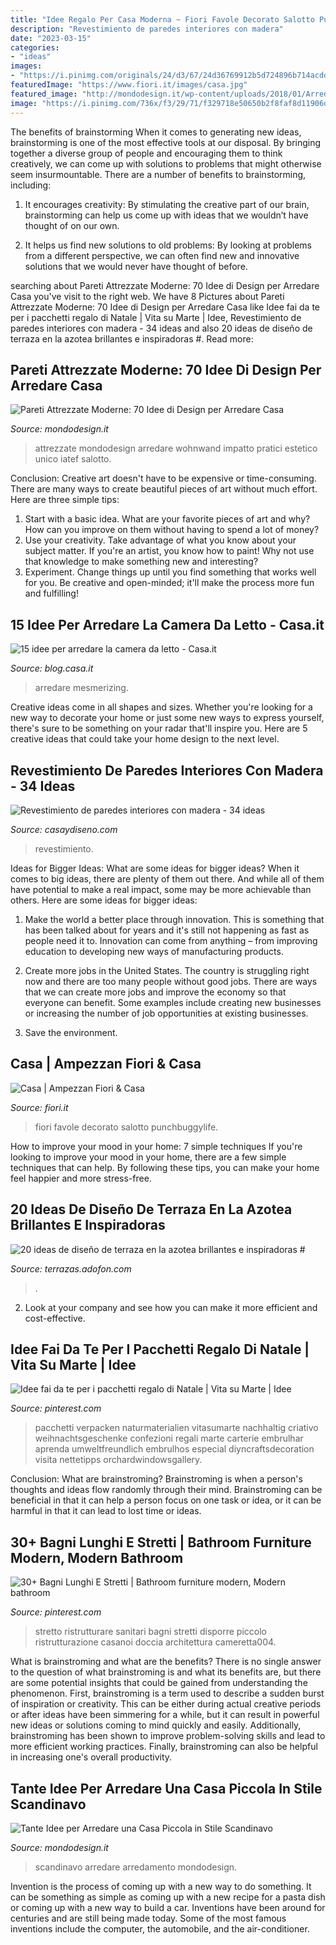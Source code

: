 ```yaml
---
title: "Idee Regalo Per Casa Moderna ~ Fiori Favole Decorato Salotto Punchbuggylife"
description: "Revestimiento de paredes interiores con madera"
date: "2023-03-15"
categories:
- "ideas"
images:
- "https://i.pinimg.com/originals/24/d3/67/24d36769912b5d724896b714acdd2cb5.jpg"
featuredImage: "https://www.fiori.it/images/casa.jpg"
featured_image: "http://mondodesign.it/wp-content/uploads/2018/01/Arredamento-Casa-Piccola-Stile-Scandinavo-19.jpg"
image: "https://i.pinimg.com/736x/f3/29/71/f329718e50650b2f8faf8d11906d06ee.jpg"
---
```



The benefits of brainstorming
When it comes to generating new ideas, brainstorming is one of the most effective tools at our disposal. By bringing together a diverse group of people and encouraging them to think creatively, we can come up with solutions to problems that might otherwise seem insurmountable.
There are a number of benefits to brainstorming, including:

1. It encourages creativity: By stimulating the creative part of our brain, brainstorming can help us come up with ideas that we wouldn’t have thought of on our own.

2. It helps us find new solutions to old problems: By looking at problems from a different perspective, we can often find new and innovative solutions that we would never have thought of before.


	

		
searching about Pareti Attrezzate Moderne: 70 Idee di Design per Arredare Casa you've visit to the right web. We have 8 Pictures about Pareti Attrezzate Moderne: 70 Idee di Design per Arredare Casa like Idee fai da te per i pacchetti regalo di Natale | Vita su Marte | Idee, Revestimiento de paredes interiores con madera - 34 ideas and also 20 ideas de diseño de terraza en la azotea brillantes e inspiradoras #. Read more:
		
    
## Pareti Attrezzate Moderne: 70 Idee Di Design Per Arredare Casa

<img loading=lazy src="http://mondodesign.it/wp-content/uploads/2015/02/Pareti-Attrezzate-Moderne-16.jpg" onerror="this.onerror=null;this.src='https://tse3.mm.bing.net/th?id=OIP.mNjFMYG7g1l3mU2zWP7KZgHaFs&amp;pid=15.1';" alt="Pareti Attrezzate Moderne: 70 Idee di Design per Arredare Casa">

_Source: mondodesign.it_

>attrezzate mondodesign arredare wohnwand impatto pratici estetico unico iatef salotto. 

	

Conclusion:
Creative art doesn't have to be expensive or time-consuming. There are many ways to create beautiful pieces of art without much effort. Here are three simple tips: 
1) Start with a basic idea. What are your favorite pieces of art and why? How can you improve on them without having to spend a lot of money? 
2) Use your creativity. Take advantage of what you know about your subject matter. If you're an artist, you know how to paint! Why not use that knowledge to make something new and interesting? 
3) Experiment. Change things up until you find something that works well for you. Be creative and open-minded; it'll make the process more fun and fulfilling!

    
## 15 Idee Per Arredare La Camera Da Letto - Casa.it

<img loading=lazy src="https://blog.casa.it/wp-content/uploads/2015/09/camera_da_letto4.jpg" onerror="this.onerror=null;this.src='https://tse3.mm.bing.net/th?id=OIP.wyvFABLqbIg5c5twnuncjwHaFj&amp;pid=15.1';" alt="15 idee per arredare la camera da letto - Casa.it">

_Source: blog.casa.it_

>arredare mesmerizing. 

	

Creative ideas come in all shapes and sizes. Whether you're looking for a new way to decorate your home or just some new ways to express yourself, there's sure to be something on your radar that'll inspire you. Here are 5 creative ideas that could take your home design to the next level.

    
## Revestimiento De Paredes Interiores Con Madera - 34 Ideas

<img loading=lazy src="https://casaydiseno.com/wp-content/uploads/2016/05/estupendo-interior-paredes-modernas.jpg" onerror="this.onerror=null;this.src='https://tse1.mm.bing.net/th?id=OIP.q8n-ATHBnmm92_6hbH6fwgHaFG&amp;pid=15.1';" alt="Revestimiento de paredes interiores con madera - 34 ideas">

_Source: casaydiseno.com_

>revestimiento. 

	

Ideas for Bigger Ideas: What are some ideas for bigger ideas?
When it comes to big ideas, there are plenty of them out there. And while all of them have potential to make a real impact, some may be more achievable than others. Here are some ideas for bigger ideas:
1. Make the world a better place through innovation. This is something that has been talked about for years and it's still not happening as fast as people need it to. Innovation can come from anything – from improving education to developing new ways of manufacturing products.

2. Create more jobs in the United States. The country is struggling right now and there are too many people without good jobs. There are ways that we can create more jobs and improve the economy so that everyone can benefit. Some examples include creating new businesses or increasing the number of job opportunities at existing businesses.

3. Save the environment.

    
## Casa | Ampezzan Fiori &amp; Casa

<img loading=lazy src="https://www.fiori.it/images/casa.jpg" onerror="this.onerror=null;this.src='https://tse4.mm.bing.net/th?id=OIP.gcxvEEFd0m5voLj5C_XjtQHaE8&amp;pid=15.1';" alt="Casa | Ampezzan Fiori &amp; Casa">

_Source: fiori.it_

>fiori favole decorato salotto punchbuggylife. 

	

How to improve your mood in your home: 7 simple techniques
If you're looking to improve your mood in your home, there are a few simple techniques that can help. By following these tips, you can make your home feel happier and more stress-free.

    
## 20 Ideas De Diseño De Terraza En La Azotea Brillantes E Inspiradoras #

<img loading=lazy src="https://i.pinimg.com/originals/24/d3/67/24d36769912b5d724896b714acdd2cb5.jpg" onerror="this.onerror=null;this.src='https://tse1.mm.bing.net/th?id=OIP.Ke8wHsokHKdHP5qjZmwD4AHaHa&amp;pid=15.1';" alt="20 ideas de diseño de terraza en la azotea brillantes e inspiradoras #">

_Source: terrazas.adofon.com_

>. 

	

2. Look at your company and see how you can make it more efficient and cost-effective.

    
## Idee Fai Da Te Per I Pacchetti Regalo Di Natale | Vita Su Marte | Idee

<img loading=lazy src="https://i.pinimg.com/736x/9c/49/96/9c4996e89674b4927142c8564b638bce.jpg" onerror="this.onerror=null;this.src='https://tse2.mm.bing.net/th?id=OIP.XBT0oEZENAoODJpMufJyYgHaLH&amp;pid=15.1';" alt="Idee fai da te per i pacchetti regalo di Natale | Vita su Marte | Idee">

_Source: pinterest.com_

>pacchetti verpacken naturmaterialien vitasumarte nachhaltig criativo weihnachtsgeschenke confezioni regali marte carterie embrulhar aprenda umweltfreundlich embrulhos especial diyncraftsdecoration visita nettetipps orchardwindowsgallery. 

	

Conclusion:
What are brainstroming? Brainstroming is when a person's thoughts and ideas flow randomly through their mind. Brainstroming can be beneficial in that it can help a person focus on one task or idea, or it can be harmful in that it can lead to lost time or ideas.

    
## 30+ Bagni Lunghi E Stretti | Bathroom Furniture Modern, Modern Bathroom

<img loading=lazy src="https://i.pinimg.com/736x/f3/29/71/f329718e50650b2f8faf8d11906d06ee.jpg" onerror="this.onerror=null;this.src='https://tse1.mm.bing.net/th?id=OIP.hAu01LtK6Nw8FOT3qM1AbgHaLG&amp;pid=15.1';" alt="30+ Bagni Lunghi E Stretti | Bathroom furniture modern, Modern bathroom">

_Source: pinterest.com_

>stretto ristrutturare sanitari bagni stretti disporre piccolo ristrutturazione casanoi doccia architettura cameretta004. 

	

What is brainstroming and what are the benefits?
There is no single answer to the question of what brainstroming is and what its benefits are, but there are some potential insights that could be gained from understanding the phenomenon. First, brainstroming is a term used to describe a sudden burst of inspiration or creativity. This can be either during actual creative periods or after ideas have been simmering for a while, but it can result in powerful new ideas or solutions coming to mind quickly and easily. Additionally, brainstroming has been shown to improve problem-solving skills and lead to more efficient working practices. Finally, brainstroming can also be helpful in increasing one's overall productivity.

    
## Tante Idee Per Arredare Una Casa Piccola In Stile Scandinavo

<img loading=lazy src="http://mondodesign.it/wp-content/uploads/2018/01/Arredamento-Casa-Piccola-Stile-Scandinavo-19.jpg" onerror="this.onerror=null;this.src='https://tse3.mm.bing.net/th?id=OIP.psXfFmnhlrpY2bqDVg3MUwHaLG&amp;pid=15.1';" alt="Tante Idee per Arredare una Casa Piccola in Stile Scandinavo">

_Source: mondodesign.it_

>scandinavo arredare arredamento mondodesign. 

	

Invention is the process of coming up with a new way to do something. It can be something as simple as coming up with a new recipe for a pasta dish or coming up with a new way to build a car. Inventions have been around for centuries and are still being made today. Some of the most famous inventions include the computer, the automobile, and the air-conditioner.

